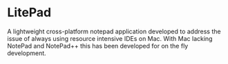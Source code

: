 # LitePad
A lightweight cross-platform notepad application developed to address the issue of always using resource intensive IDEs on Mac. With Mac lacking NotePad and NotePad++ this has been developed for on the fly development. 
